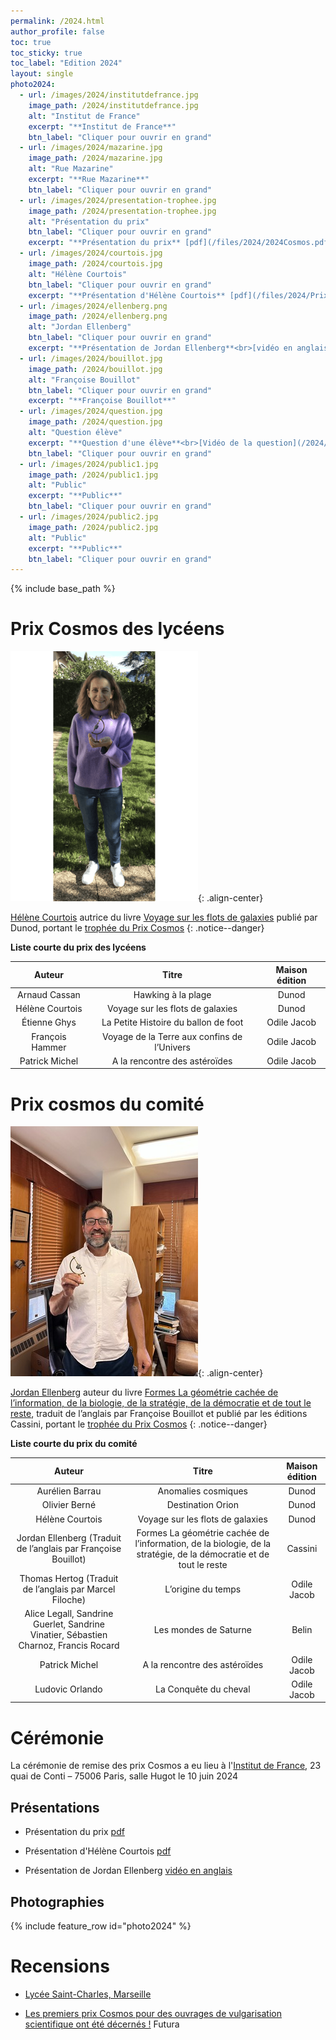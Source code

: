 ```yaml
---
permalink: /2024.html
author_profile: false
toc: true
toc_sticky: true
toc_label: "Edition 2024"
layout: single
photo2024:
  - url: /images/2024/institutdefrance.jpg
    image_path: /2024/institutdefrance.jpg
    alt: "Institut de France"
    excerpt: "**Institut de France**"
    btn_label: "Cliquer pour ouvrir en grand"
  - url: /images/2024/mazarine.jpg
    image_path: /2024/mazarine.jpg
    alt: "Rue Mazarine"
    excerpt: "**Rue Mazarine**"
    btn_label: "Cliquer pour ouvrir en grand"
  - url: /images/2024/presentation-trophee.jpg
    image_path: /2024/presentation-trophee.jpg
    alt: "Présentation du prix"
    btn_label: "Cliquer pour ouvrir en grand"
    excerpt: "**Présentation du prix** [pdf](/files/2024/2024Cosmos.pdf)"
  - url: /images/2024/courtois.jpg
    image_path: /2024/courtois.jpg
    alt: "Hélène Courtois"
    btn_label: "Cliquer pour ouvrir en grand"
    excerpt: "**Présentation d'Hélène Courtois** [pdf](/files/2024/Prix_cosmos_juin_2024_Courtois.pdf)"
  - url: /images/2024/ellenberg.png
    image_path: /2024/ellenberg.png
    alt: "Jordan Ellenberg"
    btn_label: "Cliquer pour ouvrir en grand"
    excerpt: "**Présentation de Jordan Ellenberg**<br>[vidéo en anglais](https://drive.google.com/file/d/1XY-I_n-U6q21qoCwEZeKY2lTbkX9zPfJ/view?usp=share_link)"
  - url: /images/2024/bouillot.jpg
    image_path: /2024/bouillot.jpg
    alt: "Françoise Bouillot"
    btn_label: "Cliquer pour ouvrir en grand"
    excerpt: "**Françoise Bouillot**"
  - url: /images/2024/question.jpg
    image_path: /2024/question.jpg
    alt: "Question élève"
    excerpt: "**Question d'une élève**<br>[Vidéo de la question](/2024/question.mov)"
    btn_label: "Cliquer pour ouvrir en grand"
  - url: /images/2024/public1.jpg
    image_path: /2024/public1.jpg
    alt: "Public"
    excerpt: "**Public**"
    btn_label: "Cliquer pour ouvrir en grand"
  - url: /images/2024/public2.jpg
    image_path: /2024/public2.jpg
    alt: "Public"
    excerpt: "**Public**"
    btn_label: "Cliquer pour ouvrir en grand"
---
```


{% include base_path %}


# Prix Cosmos des lycéens 


![Hélène Courtois](/images/2024/Helene_Courtois_2024_small.png){: .align-center}

[Hélène Courtois](https://www.iufrance.fr/les-membres-de-liuf/membre/1471-helene-courtois.html) autrice du livre  [Voyage sur les flots de galaxies](https://www.dunod.com/sciences-techniques/voyage-sur-flots-galaxies-laniakea-et-au-dela-1) publié par Dunod, portant le [trophée du Prix Cosmos](trophee.html)
{: .notice--danger}


**Liste courte du prix des lycéens**

| Auteur | Titre | Maison édition|
|:------:|:----:|:-----------:|
| Arnaud Cassan| Hawking à la plage| Dunod|
| Hélène Courtois| Voyage sur les flots de galaxies| Dunod|
| Étienne Ghys| La Petite Histoire du ballon de foot | Odile Jacob|
| François Hammer| Voyage de la Terre aux confins de l’Univers| Odile Jacob|
| Patrick Michel| A la rencontre des astéroïdes| Odile Jacob|

# Prix cosmos du comité


![Jordan Ellenberg](/images/2024/Jordan_Ellenberg_2024_small.jpg){: .align-center}

[Jordan Ellenberg](https://www.jordanellenberg.com) auteur du livre   [Formes La géométrie cachée de l’information, de la biologie, de la stratégie, de la démocratie et de tout le reste](https://store.cassini.fr/img/catalogues/Catalogue-Cassini-2022-2023.pdf), traduit de l’anglais par Françoise Bouillot et  publié par les éditions Cassini, portant le  [trophée du Prix Cosmos](trophee.html)
{: .notice--danger}



**Liste courte du prix du comité**

| Auteur | Titre | Maison édition|
|:------:|:----:|:-----------:|
| Aurélien Barrau| Anomalies cosmiques |Dunod|
| Olivier Berné| Destination Orion |Dunod|
| Hélène Courtois| Voyage sur les flots de galaxies |Dunod|
| Jordan Ellenberg (Traduit de l’anglais par Françoise Bouillot) | Formes La géométrie cachée de l’information, de la biologie, de la stratégie, de la démocratie et de tout le reste| Cassini|
| Thomas Hertog (Traduit de l’anglais par Marcel Filoche) | L’origine du temps| Odile Jacob|
| Alice Legall, Sandrine Guerlet, Sandrine Vinatier, Sébastien Charnoz, Francis Rocard| Les mondes de Saturne|Belin|
| Patrick Michel| A la rencontre des astéroïdes| Odile Jacob|
| Ludovic Orlando| La Conquête du cheval |Odile Jacob|


# Cérémonie


La cérémonie de remise des prix Cosmos a eu lieu à l'[Institut de France](https://www.institutdefrance.fr), 23 quai de Conti – 75006 Paris, salle Hugot le 10 juin 2024 

## Présentations

- Présentation du prix [pdf](/files/2024/2024Cosmos.pdf)

- Présentation d'Hélène Courtois [pdf](/files/2024/Prix_cosmos_juin_2024_Courtois.pdf)

- Présentation de Jordan Ellenberg [vidéo en anglais](https://drive.google.com/file/d/1XY-I_n-U6q21qoCwEZeKY2lTbkX9zPfJ/view?usp=share_link)

## Photographies

{% include feature_row id="photo2024"  %}

# Recensions

 + [Lycée Saint-Charles, Marseille](https://www.site.ac-aix-marseille.fr/lyc-stcharles/spip/Sept-eleves-volontaires-ont-eu-la-chance-de.html)

 + [Les premiers prix Cosmos pour des ouvrages de vulgarisation scientifique ont été décernés !](https://www.futura-sciences.com/sciences/actualites/astronomie-premiers-prix-cosmos-ouvrages-vulgarisation-scientifique-ont-ete-decernes-115672/) Futura
